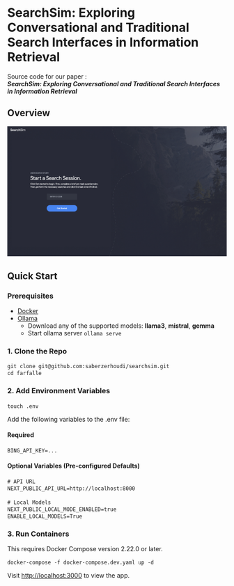 # SearchSim: Exploring Conversational and Traditional Search Interfaces in Information Retrieval

Source code for our paper :  
***SearchSim: Exploring Conversational and Traditional Search Interfaces in Information Retrieval***


## Overview

<p align="center">
  <a href="https://github.com/saberzerhoudi/searchsim/raw/main/assets/videos/seachsim_demo.mp4">
  <img src="assets/images/homepage.png" alt="SearchSim Demo Video" style="max-width: 100%; height: auto;">
  </a>
</p>


## Quick Start

### Prerequisites

- [Docker](https://docs.docker.com/get-docker/)
- [Ollama](https://ollama.com/download)
  - Download any of the supported models: **llama3**, **mistral**, **gemma**
  - Start ollama server `ollama serve`


### 1. Clone the Repo

```
git clone git@github.com:saberzerhoudi/searchsim.git
cd farfalle
```

### 2. Add Environment Variables
```
touch .env
```

Add the following variables to the .env file:

#### Required
```
BING_API_KEY=...
```

#### Optional Variables (Pre-configured Defaults)
```
# API URL
NEXT_PUBLIC_API_URL=http://localhost:8000

# Local Models
NEXT_PUBLIC_LOCAL_MODE_ENABLED=true
ENABLE_LOCAL_MODELS=True
```


### 3. Run Containers
This requires Docker Compose version 2.22.0 or later.
```
docker-compose -f docker-compose.dev.yaml up -d
```



Visit [http://localhost:3000](http://localhost:3000) to view the app.

